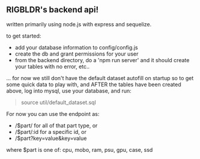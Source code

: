 ## RIGBLDR's backend api!

written primarily using node.js with express and sequelize.

to get started: 
- add your database information to config/config.js 
- create the db and grant permissions for your user
- from the backend directory, do a 'npm run server' and it should create your tables with no error, etc..

... for now we still don't have the default dataset autofill on startup so to get some quick data to play with, 
and AFTER the tables have been created above, log into mysql, use your database, and run:

> source util/default_dataset.sql

For now you can use the endpoint as:

- /$part/ for all of that part type, or 
- /$part/:id for a specific id, or
- /$part?key=value&key=value

where $part is one of:
cpu, mobo, ram, psu, gpu, case, ssd
